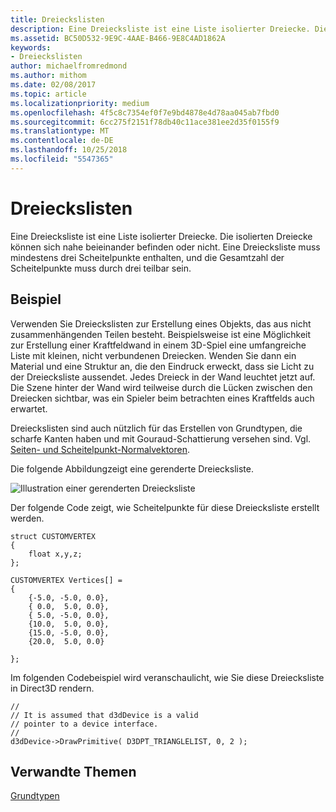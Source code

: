 ```yaml
---
title: Dreieckslisten
description: Eine Dreiecksliste ist eine Liste isolierter Dreiecke. Die isolierten Dreiecke können sich nahe beieinander befinden oder nicht. Eine Dreiecksliste muss mindestens drei Scheitelpunkte enthalten, und die Gesamtzahl der Scheitelpunkte muss durch drei teilbar sein.
ms.assetid: BC50D532-9E9C-4AAE-B466-9E8C4AD1862A
keywords:
- Dreieckslisten
author: michaelfromredmond
ms.author: mithom
ms.date: 02/08/2017
ms.topic: article
ms.localizationpriority: medium
ms.openlocfilehash: 4f5c8c7354ef0f7e9bd4878e4d78aa045ab7fbd0
ms.sourcegitcommit: 6cc275f2151f78db40c11ace381ee2d35f0155f9
ms.translationtype: MT
ms.contentlocale: de-DE
ms.lasthandoff: 10/25/2018
ms.locfileid: "5547365"
---
```

# <a name="triangle-lists"></a>Dreieckslisten


Eine Dreiecksliste ist eine Liste isolierter Dreiecke. Die isolierten Dreiecke können sich nahe beieinander befinden oder nicht. Eine Dreiecksliste muss mindestens drei Scheitelpunkte enthalten, und die Gesamtzahl der Scheitelpunkte muss durch drei teilbar sein.

## <a name="span-idexamplespanspan-idexamplespanspan-idexamplespanexample"></a><span id="Example"></span><span id="example"></span><span id="EXAMPLE"></span>Beispiel


Verwenden Sie Dreieckslisten zur Erstellung eines Objekts, das aus nicht zusammenhängenden Teilen besteht. Beispielsweise ist eine Möglichkeit zur Erstellung einer Kraftfeldwand in einem 3D-Spiel eine umfangreiche Liste mit kleinen, nicht verbundenen Dreiecken. Wenden Sie dann ein Material und eine Struktur an, die den Eindruck erweckt, dass sie Licht zu der Dreiecksliste aussendet. Jedes Dreieck in der Wand leuchtet jetzt auf. Die Szene hinter der Wand wird teilweise durch die Lücken zwischen den Dreiecken sichtbar, was ein Spieler beim betrachten eines Kraftfelds auch erwartet.

Dreieckslisten sind auch nützlich für das Erstellen von Grundtypen, die scharfe Kanten haben und mit Gouraud-Schattierung versehen sind. Vgl. [Seiten- und Scheitelpunkt-Normalvektoren](face-and-vertex-normal-vectors.md).

Die folgende Abbildungzeigt eine gerenderte Dreiecksliste.

![Illustration einer gerenderten Dreiecksliste](images/trilist.png)

Der folgende Code zeigt, wie Scheitelpunkte für diese Dreiecksliste erstellt werden.

```
struct CUSTOMVERTEX
{
    float x,y,z;
};

CUSTOMVERTEX Vertices[] = 
{
    {-5.0, -5.0, 0.0},
    { 0.0,  5.0, 0.0},
    { 5.0, -5.0, 0.0},
    {10.0,  5.0, 0.0},
    {15.0, -5.0, 0.0},
    {20.0,  5.0, 0.0}

};
```

Im folgenden Codebeispiel wird veranschaulicht, wie Sie diese Dreiecksliste in Direct3D rendern.

```
//
// It is assumed that d3dDevice is a valid
// pointer to a device interface.
//
d3dDevice->DrawPrimitive( D3DPT_TRIANGLELIST, 0, 2 );
```

## <a name="span-idrelated-topicsspanrelated-topics"></a><span id="related-topics"></span>Verwandte Themen


[Grundtypen](primitives.md)

 

 




